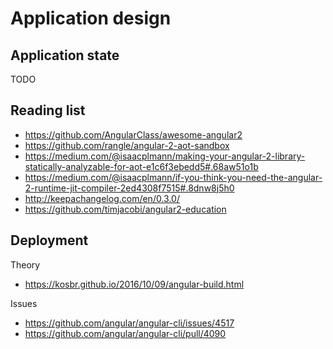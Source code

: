 # Application design

## Application state

TODO

## Reading list

- https://github.com/AngularClass/awesome-angular2
- https://github.com/rangle/angular-2-aot-sandbox
- https://medium.com/@isaacplmann/making-your-angular-2-library-statically-analyzable-for-aot-e1c6f3ebedd5#.68aw51o1b
- https://medium.com/@isaacplmann/if-you-think-you-need-the-angular-2-runtime-jit-compiler-2ed4308f7515#.8dnw8j5h0
- http://keepachangelog.com/en/0.3.0/
- https://github.com/timjacobi/angular2-education


## Deployment 
Theory
- https://kosbr.github.io/2016/10/09/angular-build.html

Issues 
- https://github.com/angular/angular-cli/issues/4517
- https://github.com/angular/angular-cli/pull/4090


